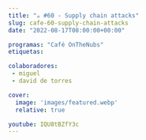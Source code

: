 ```yaml
---
title: "☕️ #60 - Supply chain attacks"
slug: cafe-60-supply-chain-attacks
date: "2022-08-17T08:00:00+00:00"

programas: "Café OnTheNubs"
etiquetas:

colaboradores:
 - miguel
 - david de torres

cover:
  image: 'images/featured.webp'
  relative: true

youtube: IQU8tBZfY3c
---
```

